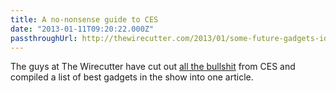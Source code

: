 ```yaml
---
title: A no-nonsense guide to CES
date: "2013-01-11T09:20:22.000Z"
passthroughUrl: http://thewirecutter.com/2013/01/some-future-gadgets-id-maybe-buy-aka-a-realists-guide-to-ces/?utm_source=loopinsight.com&utm_medium=referral&utm_campaign=Feed%3A+loopinsight%2FKqJb+%28The+Loop%29
---
```


The guys at The Wirecutter have cut out [all the bullshit](http://www.theverge.com/2013/1/8/3850056/qualcomms-insane-ces-2013-keynote-pictures-tweets) from CES and compiled a list of best gadgets in the show into one article.